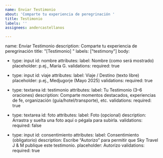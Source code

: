 ```yaml
---
name: Enviar Testimonio
about: 'Comparte tu experiencia de peregrinación '
title: Testimonio
labels: ''
assignees: andercastellanos

---
```


name: Enviar Testimonio
description: Comparte tu experiencia de peregrinación 
title: "[Testimonio] "
labels: ["testimony"]
body:
  - type: input
    id: nombre
    attributes:
      label: Nombre (como será mostrado)
      placeholder: p.ej., María G.
    validations:
      required: true

  - type: input
    id: viaje
    attributes:
      label: Viaje / Destino (texto libre)
      placeholder: p.ej., Medjugorje (Mayo 2025)
    validations:
      required: true

  - type: textarea
    id: testimonio
    attributes:
      label: Tu Testimonio (3–6 oraciones)
      description: Comparte momentos destacados, experiencias de fe, organización (guía/hotel/transporte), etc.
    validations:
      required: true

  - type: textarea
    id: foto
    attributes:
      label: Foto (opcional)
      description: Arrastra y suelta una foto aquí o pégala para subirla.
    validations:
      required: false

  - type: input
    id: consentimiento
    attributes:
      label: Consentimiento (obligatorio)
      description: Escribe “Autorizo” para permitir que Sky Travel J & M publique este testimonio.
      placeholder: Autorizo
    validations:
      required: true
